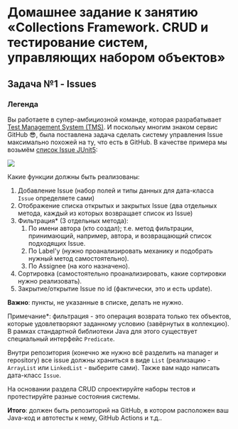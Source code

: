 # Домашнее задание к занятию «Collections Framework. CRUD и тестирование систем, управляющих набором объектов»
## Задача №1 - Issues
### Легенда
Вы работаете в супер-амбициозной команде, которая разрабатывает [Test Management System (TMS)](https://en.wikipedia.org/wiki/Test_management_tool). И поскольку многим знаком сервис GitHub 😎, была поставлена задача сделать систему управления Issue максимально похожей на ту, что есть в GitHub. В качестве примера мы возьмём [список Issue JUnit5](https://github.com/junit-team/junit5/issues):

![](pic/issues.png)

Какие функции должны быть реализованы:
1. Добавление Issue (набор полей и типы данных для дата-класса `Issue` определяете сами)
1. Отображение списка открытых и закрытых Issue (два отдельных метода, каждый из которых возвращает список из Issue)
1. Фильтрация* (3 отдельных метода):
    1. По имени автора (кто создал); т.е. метод фильтрации, принимающий, например, автора, и возвращающий список подходящих Issue.
    1. По Label'у (нужно проанализировать механику и подобрать нужный метод самостоятельно).
    1. По Assignee (на кого назначено).
1. Сортировка (самостоятельно проанализировать, какие сортировки нужно реализовать). 
1. Закрытие/открытие Issue по id (фактически, это и есть update).

**Важно**: пункты, не указанные в списке, делать не нужно.

Примечание*: фильтрация - это операция возврата только тех объектов, которые удовлетворяют заданному условию (завёрнутых в коллекцию). В рамках стандартной библиотеки Java для этого существует специальный интерфейс `Predicate`. 

Внутри репозитория (конечно же нужно всё разделить на manager и repository) все issue должны храниться в виде `List` (реализацию - `ArrayList` или `LinkedList` - выберите сами). Также вам надо написать дата-класс `Issue`.

На основании раздела CRUD спроектируйте наборы тестов и протестируйте разные состояния системы.

**Итого**: должен быть репозиторий на GitHub, в котором расположен ваш Java-код и автотесты к нему, GitHub Actions и т.д..
